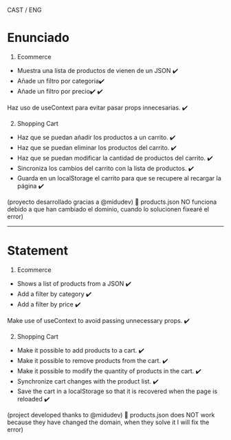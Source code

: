 CAST / ENG



# Enunciado

1. Ecommerce

- Muestra una lista de productos de vienen de un JSON ✔️​ 
- Añade un filtro por categoria✔️​ 
- Añade un filtro por precio✔️ ✔️​

Haz uso de useContext para evitar pasar props innecesarias. ✔️​

2. Shopping Cart

- Haz que se puedan añadir los productos a un carrito. ✔️​ 
- Haz que se puedan eliminar los productos del carrito. ✔️​
- Haz que se puedan modificar la cantidad de productos del carrito. ✔️​
- Sincroniza los cambios del carrito con la lista de productos. ✔️​
- Guarda en un localStorage el carrito para que se recupere al recargar la página ✔️​

(proyecto desarrollado gracias a @midudev)
🔴​ products.json NO funciona debido a que han cambiado el dominio, cuando lo solucionen fixearé el error)

------------------------------------------------------------------------------------------------------------------------------------------------------------------------------------------------------------------------------------

  # Statement

1. Ecommerce

- Shows a list of products from a JSON ✔️​
- Add a filter by category ✔️​
- Add a filter by price ✔️​

Make use of useContext to avoid passing unnecessary props. ✔️​

2. Shopping Cart

- Make it possible to add products to a cart. ✔️​
- Make it possible to remove products from the cart. ✔️​
- Make it possible to modify the quantity of products in the cart. ✔️​
- Synchronize cart changes with the product list. ✔️​ 
- Save the cart in a localStorage so that it is recovered when the page is reloaded ✔️​

(project developed thanks to @midudev)
🔴​ products.json does NOT work because they have changed the domain, when they solve it I will fix the error)
